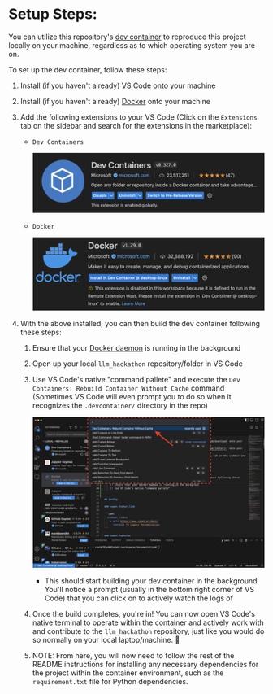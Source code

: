 
# Setup Steps:

You can utilize this repository's [dev container](https://code.visualstudio.com/docs/devcontainers/containers) to reproduce this project locally on your machine, regardless as to which operating system you are on.

To set up the dev container, follow these steps:

1) Install (if you haven't already) [VS Code](https://code.visualstudio.com/download) onto your machine
2) Install (if you haven't already) [Docker](https://docs.docker.com/engine/install/) onto your machine
3) Add the following extensions to your VS Code (Click on the `Extensions` tab on the sidebar and search for the extensions in the marketplace):
    - `Dev Containers`

      ![Alt text](./images/image.png)

    - `Docker`

      ![Alt text](./images/image-1.png)

4) With the above installed, you can then build the dev container following these steps:
    1) Ensure that your [Docker daemon](https://docs.docker.com/config/daemon/start/) is running in the background
    2) Open up your local `llm_hackathon` repository/folder in VS Code
    3) Use VS Code's native "command pallete" and execute the `Dev Containers: Rebuild Container Without Cache` command (Sometimes VS Code will even prompt you to do so when it recognizes the `.devcontainer/` directory in the repo)

        ![Alt text](./images/image-2.png)

        - This should start building your dev container in the background. You'll notice a prompt (usually in the bottom right corner of VS Code) that you can click on to actively watch the logs of

    4) Once the build completes, you're in! You can now open VS Code's native terminal to operate within the container and actively work with and contribute to the `llm_hackathon` repository, just like you would do so normally on your local laptop/machine. 🙂
    5) NOTE: From here, you will now need to follow the rest of the README instructions for installing any necessary dependencies for the project within the container environment, such as the `requirement.txt` file for Python dependencies.